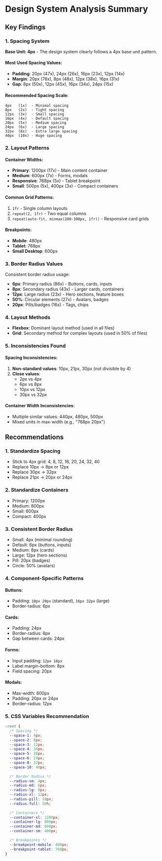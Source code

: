 # Design System Analysis Summary

## Key Findings

### 1. Spacing System

**Base Unit: 4px** - The design system clearly follows a 4px base unit pattern.

#### Most Used Spacing Values:
- **Padding**: 20px (47x), 24px (26x), 16px (23x), 12px (14x)
- **Margin**: 20px (76x), 8px (48x), 12px (38x), 16px (31x)
- **Gap**: 8px (50x), 12px (45x), 16px (34x), 24px (15x)

#### Recommended Spacing Scale:
```
4px   (1x)  - Minimal spacing
8px   (2x)  - Tight spacing
12px  (3x)  - Small spacing
16px  (4x)  - Default spacing
20px  (5x)  - Medium spacing
24px  (6x)  - Large spacing
32px  (8x)  - Extra large spacing
40px  (10x) - Huge spacing
```

### 2. Layout Patterns

#### Container Widths:
- **Primary**: 1200px (17x) - Main content container
- **Medium**: 600px (7x) - Forms, modals
- **Responsive**: 768px (5x) - Tablet breakpoint
- **Small**: 500px (5x), 400px (3x) - Compact containers

#### Common Grid Patterns:
1. `1fr` - Single column layouts
2. `repeat(2, 1fr)` - Two equal columns
3. `repeat(auto-fit, minmax(200-300px, 1fr))` - Responsive card grids

#### Breakpoints:
- **Mobile**: 480px
- **Tablet**: 768px
- **Small Desktop**: 600px

### 3. Border Radius Values

Consistent border radius usage:
- **6px**: Primary radius (86x) - Buttons, cards, inputs
- **8px**: Secondary radius (43x) - Larger cards, containers
- **12px**: Large radius (23x) - Hero sections, feature boxes
- **50%**: Circular elements (27x) - Avatars, badges
- **20px**: Pills/badges (16x) - Tags, chips

### 4. Layout Methods

- **Flexbox**: Dominant layout method (used in all files)
- **Grid**: Secondary method for complex layouts (used in 50% of files)

### 5. Inconsistencies Found

#### Spacing Inconsistencies:
1. **Non-standard values**: 10px, 21px, 30px (not divisible by 4)
2. **Close values**: 
   - 2px vs 4px
   - 6px vs 8px 
   - 10px vs 12px
   - 30px vs 32px

#### Container Width Inconsistencies:
- Multiple similar values: 440px, 480px, 500px
- Mixed units in max-width (e.g., "768px 20px")

## Recommendations

### 1. Standardize Spacing
- Stick to 4px grid: 4, 8, 12, 16, 20, 24, 32, 40
- Replace 10px → 8px or 12px
- Replace 30px → 32px
- Replace 21px → 20px or 24px

### 2. Standardize Containers
- Primary: 1200px
- Medium: 800px
- Small: 600px
- Compact: 400px

### 3. Consistent Border Radius
- Small: 4px (minimal rounding)
- Default: 6px (buttons, inputs)
- Medium: 8px (cards)
- Large: 12px (hero sections)
- Pill: 20px (badges)
- Circle: 50% (avatars)

### 4. Component-Specific Patterns

#### Buttons:
- Padding: `10px 20px` (standard), `16px 32px` (large)
- Border-radius: 6px

#### Cards:
- Padding: 24px
- Border-radius: 8px
- Gap between cards: 24px

#### Forms:
- Input padding: `12px 16px`
- Label margin-bottom: 8px
- Field spacing: 20px

#### Modals:
- Max-width: 600px
- Padding: 20px or 24px
- Border-radius: 12px

### 5. CSS Variables Recommendation

```css
:root {
  /* Spacing */
  --space-1: 4px;
  --space-2: 8px;
  --space-3: 12px;
  --space-4: 16px;
  --space-5: 20px;
  --space-6: 24px;
  --space-8: 32px;
  --space-10: 40px;
  
  /* Border Radius */
  --radius-sm: 4px;
  --radius-md: 6px;
  --radius-lg: 8px;
  --radius-xl: 12px;
  --radius-pill: 20px;
  --radius-full: 50%;
  
  /* Containers */
  --container-xl: 1200px;
  --container-lg: 800px;
  --container-md: 600px;
  --container-sm: 400px;
  
  /* Breakpoints */
  --breakpoint-mobile: 480px;
  --breakpoint-tablet: 768px;
}
```
